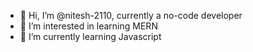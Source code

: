 - 👋 Hi, I’m @nitesh-2110, currently a no-code developer
- 👀 I’m interested in learning MERN
- 🌱 I’m currently learning Javascript

<!---
nitesh-2110/nitesh-2110 is a ✨ special ✨ repository because its `README.md` (this file) appears on your GitHub profile.
You can click the Preview link to take a look at your changes.
--->
